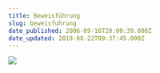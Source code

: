 ```yaml
---
title: Beweisführung
slug: beweisfuhrung
date_published: 2006-09-16T20:00:39.000Z
date_updated: 2018-08-22T09:37:45.000Z
---
```


[![](//picdump.thafaker.de/performancing/frauenboese8bp.jpg)](http://picdump.thafaker.de/performancing/frauenboese8bp.jpg)
